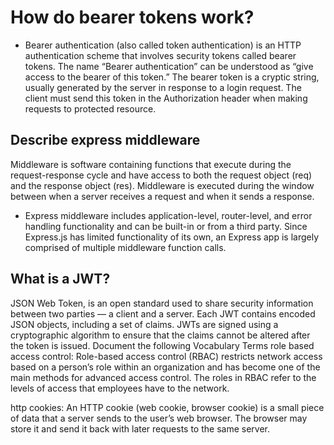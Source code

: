 # How do bearer tokens work?
* Bearer authentication (also called token authentication) is an HTTP authentication scheme that involves security tokens called bearer tokens. The name “Bearer authentication” can be understood as “give access to the bearer of this token.” The bearer token is a cryptic string, usually generated by the server in response to a login request. The client must send this token in the Authorization header when making requests to protected resource.
## Describe express middleware
Middleware is software containing functions that execute during the request-response cycle and have access to both the request object (req) and the response object (res). Middleware is executed during the window between when a server receives a request and when it sends a response.

* Express middleware includes application-level, router-level, and error handling functionality and can be built-in or from a third party. Since Express.js has limited functionality of its own, an Express app is largely comprised of multiple middleware function calls.

## What is a JWT?
JSON Web Token, is an open standard used to share security information between two parties — a client and a server. Each JWT contains encoded JSON objects, including a set of claims. JWTs are signed using a cryptographic algorithm to ensure that the claims cannot be altered after the token is issued.
Document the following Vocabulary Terms
role based access control: Role-based access control (RBAC) restricts network access based on a person’s role within an organization and has become one of the main methods for advanced access control. The roles in RBAC refer to the levels of access that employees have to the network.

http cookies: An HTTP cookie (web cookie, browser cookie) is a small piece of data that a server sends to the user’s web browser. The browser may store it and send it back with later requests to the same server.
